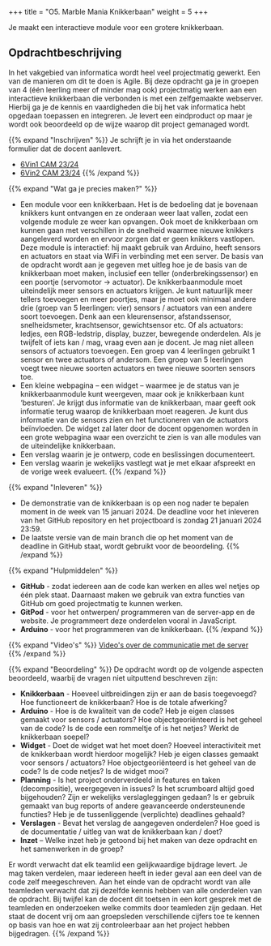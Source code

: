 +++
title = "O5. Marble Mania Knikkerbaan"
weight = 5
+++

Je maakt een interactieve module voor een grotere knikkerbaan.
<!--more-->

## Opdrachtbeschrijving
In het vakgebied van informatica wordt heel veel projectmatig gewerkt. Een van de manieren om dit te doen is Agile. Bij deze opdracht ga je in groepen van 4 (één leerling meer of minder mag ook) projectmatig werken aan een interactieve knikkerbaan die verbonden is met een zelfgemaakte webserver. Hierbij ga je de kennis en vaardigheden die bij het vak informatica hebt opgedaan toepassen en integreren. Je levert een eindproduct op maar je wordt ook beoordeeld op de wijze waarop dit project gemanaged wordt.


{{% expand "Inschrijven" %}}
Je schrijft je in via het onderstaande formulier dat de docent aanlevert. 
- [6Vin1 CAM 23/24](https://docs.google.com/spreadsheets/d/1FKSdE6hnRfD4sjMpErScTtln45Nn9Jf3)
- [6Vin2 CAM 23/24](https://docs.google.com/spreadsheets/d/1FkUo6KPsoHwobN680jdgiO-55Dp68lIO)
{{% /expand %}}


{{% expand "Wat ga je precies maken?" %}}
-	Een module voor een knikkerbaan. Het is de bedoeling dat je bovenaan knikkers kunt ontvangen en ze onderaan weer laat vallen, zodat een volgende module ze weer kan opvangen. Ook moet de knikkerbaan om kunnen gaan met verschillen in de snelheid waarmee nieuwe knikkers aangeleverd worden en ervoor zorgen dat er geen knikkers vastlopen.
Deze module is interactief: hij maakt gebruik van Arduino, heeft sensors en actuators en staat via WiFi in verbinding met een server. De basis van de opdracht wordt aan je gegeven met uitleg hoe je de basis van de knikkerbaan moet maken, inclusief een teller (onderbrekingssensor) en een poortje (servomotor -> actuator).
De knikkerbaanmodule moet uiteindelijk meer sensors en actuators krijgen. Je kunt natuurlijk meer tellers toevoegen en meer poortjes, maar je moet ook minimaal andere drie (groep van 5 leerlingen: vier) sensors / actuators van een andere soort toevoegen. Denk aan een kleurensensor, afstandssensor, snelheidsmeter, krachtsensor, gewichtsensor etc. Of als actuators: ledjes, een RGB-ledstrip, display, buzzer, bewegende onderdelen. Als je twijfelt of iets kan / mag, vraag even aan je docent. Je mag niet alleen sensors of actuators toevoegen. Een groep van 4 leerlingen gebruikt 1 sensor en twee actuators of andersom. Een groep van 5 leerlingen voegt twee nieuwe soorten actuators en twee nieuwe soorten sensors toe.
-	Een kleine webpagina – een widget – waarmee je de status van je knikkerbaanmodule kunt weergeven, maar ook je knikkerbaan kunt ‘besturen’. Je krijgt dus informatie van de knikkerbaan, maar geeft ook informatie terug waarop de knikkerbaan moet reageren. Je kunt dus informatie van de sensors zien en het functioneren van de actuators beïnvloeden. De widget zal later door de docent opgenomen worden in een grote webpagina waar een overzicht te zien is van alle modules van de uiteindelijke knikkerbaan.
-	Een verslag waarin je je ontwerp, code en beslissingen documenteert.
-	Een verslag waarin je wekelijks vastlegt wat je met elkaar afspreekt en de vorige week evalueert.
{{% /expand %}}


{{% expand "Inleveren" %}}
-	De demonstratie van de knikkerbaan is op een nog nader te bepalen moment in de week van 15 januari 2024. De deadline voor het inleveren van het GitHub repository en het projectboard is zondag 21 januari 2024 23:59.
-	De laatste versie van de main branch die op het moment van de deadline in GitHub staat, wordt gebruikt voor de beoordeling.
{{% /expand %}}


{{% expand "Hulpmiddelen" %}}
- **GitHub** - zodat iedereen aan de code kan werken en alles wel netjes op één plek staat. Daarnaast maken we gebruik van extra functies van GitHub om goed projectmatig te kunnen werken.
-	**GitPod** - voor het ontwerpen/ programmeren van de server-app en de website. Je programmeert deze onderdelen vooral in JavaScript.
-	**Arduino** - voor het programmeren van de knikkerbaan.
{{% /expand %}}

{{% expand "Video's" %}}
[Video's over de communicatie met de server](https://www.youtube.com/playlist?list=PLpTljPS--R5AZC4EHBCfVbpz_ABGv64HV)
{{% /expand %}}

{{% expand "Beoordeling" %}}
De opdracht wordt op de volgende aspecten beoordeeld, waarbij de vragen niet uitputtend beschreven zijn:
-	**Knikkerbaan** - Hoeveel uitbreidingen zijn er aan de basis toegevoegd? Hoe functioneert de knikkerbaan? Hoe is de totale afwerking?
-	**Arduino** - Hoe is de kwaliteit van de code?  Heb je eigen classes gemaakt voor sensors / actuators? Hoe objectgeoriënteerd is het geheel van de code? Is de code een rommeltje of is het netjes? Werkt de knikkerbaan soepel?
-	**Widget** - Doet de widget wat het moet doen? Hoeveel interactiviteit met de knikkerbaan wordt hierdoor mogelijk?  Heb je eigen classes gemaakt voor sensors / actuators? Hoe objectgeoriënteerd is het geheel van de code? Is de code netjes? Is de widget mooi?
-	**Planning** - Is het project onderverdeeld in features en taken (decompositie), weergegeven in issues? Is het scrumboard altijd goed bijgehouden? Zijn er wekelijks verslagleggingen gedaan? Is er gebruik gemaakt van bug reports of andere geavanceerde ondersteunende functies? Heb je de tussenliggende (verplichte) deadlines gehaald?
-	**Verslagen** - Bevat het verslag de aangegeven onderdelen? Hoe goed is de documentatie / uitleg van wat de knikkerbaan kan / doet?
- **Inzet** – Welke inzet heb je getoond bij het maken van deze opdracht en het samenwerken in de groep?


Er wordt verwacht dat elk teamlid een gelijkwaardige bijdrage levert. Je mag taken verdelen, maar iedereen heeft in ieder geval aan een deel van de code zelf meegeschreven. Aan het einde van de opdracht wordt van alle teamleden verwacht dat zij dezelfde kennis hebben van alle onderdelen van de opdracht. Bij twijfel kan de docent dit toetsen in een kort gesprek met de teamleden en onderzoeken welke commits door teamleden zijn gedaan. Het staat de docent vrij om aan groepsleden verschillende cijfers toe te kennen op basis van hoe en wat zij controleerbaar aan het project hebben bijgedragen.
{{% /expand %}}

